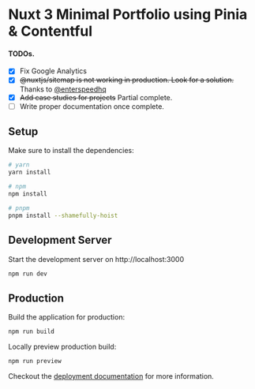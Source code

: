 # Nuxt 3 Minimal Portfolio using Pinia & Contentful

#### TODOs.

- [x] Fix Google Analytics
- [x] ~~@nuxtjs/sitemap is not working in production. Look for a solution.~~ Thanks to [@enterspeedhq](https://github.com/enterspeedhq)
- [x] ~~Add case studies for projects~~ Partial complete.
- [ ] Write proper documentation once complete.

## Setup

Make sure to install the dependencies:

```bash
# yarn
yarn install

# npm
npm install

# pnpm
pnpm install --shamefully-hoist
```

## Development Server

Start the development server on http://localhost:3000

```bash
npm run dev
```

## Production

Build the application for production:

```bash
npm run build
```

Locally preview production build:

```bash
npm run preview
```

Checkout the [deployment documentation](https://v3.nuxtjs.org/guide/deploy/presets) for more information.
